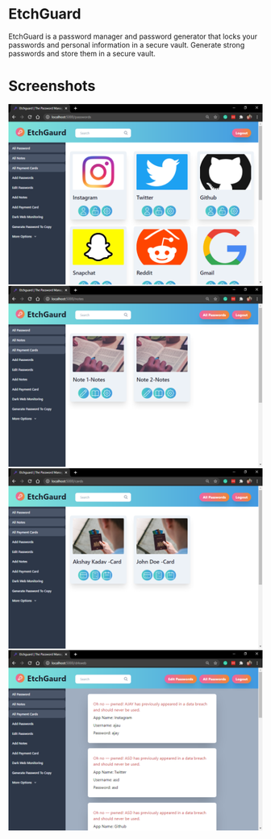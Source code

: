 # EtchGuard
EtchGuard is a password manager and password generator that locks your passwords and personal information in a secure vault. Generate strong passwords and store them in a secure vault.
# Screenshots
![](Screenshots/pass.png)![](Screenshots/notes.png)![](Screenshots/card.png)![](Screenshots/pw.png)

